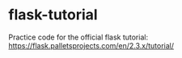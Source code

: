 # flask-tutorial

Practice code for the official flask tutorial: https://flask.palletsprojects.com/en/2.3.x/tutorial/
